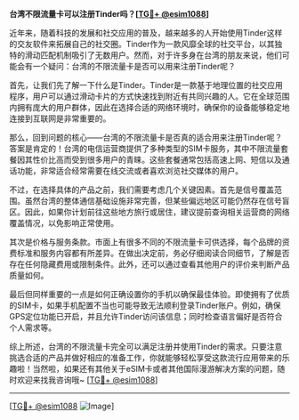 **台湾不限流量卡可以注册Tinder吗？[[TG💪+ @esim1088](https://t.me/s/esim1088)]**

近年来，随着科技的发展和社交应用的普及，越来越多的人开始使用Tinder这样的交友软件来拓展自己的社交圈。Tinder作为一款风靡全球的社交平台，以其独特的滑动匹配机制吸引了无数用户。然而，对于许多身在台湾的朋友来说，他们可能会有一个疑问：台湾的不限流量卡是否可以用来注册Tinder呢？

首先，让我们先了解一下什么是Tinder。Tinder是一款基于地理位置的社交应用程序，用户可以通过滑动卡片的方式快速找到附近有共同兴趣的人。它在全球范围内拥有庞大的用户群体，因此在选择合适的网络环境时，确保你的设备能够稳定地连接到互联网是非常重要的。

那么，回到问题的核心——台湾的不限流量卡是否真的适合用来注册Tinder呢？答案是肯定的！台湾的电信运营商提供了多种类型的SIM卡服务，其中不限流量套餐因其性价比高而受到很多用户的青睐。这些套餐通常包括高速上网、短信以及通话功能，非常适合经常需要在线交流或者喜欢浏览社交媒体的用户。

不过，在选择具体的产品之前，我们需要考虑几个关键因素。首先是信号覆盖范围。虽然台湾的整体通信基础设施非常完善，但某些偏远地区可能仍然存在信号盲区。因此，如果你计划前往这些地方旅行或居住，建议提前查询相关运营商的网络覆盖情况，以免影响正常使用。

其次是价格与服务条款。市面上有很多不同的不限流量卡可供选择，每个品牌的资费标准和服务内容都有所差异。在做出决定前，务必仔细阅读合同细节，了解是否存在任何隐藏费用或限制条件。此外，还可以通过查看其他用户的评价来判断产品质量如何。

最后但同样重要的一点是如何正确设置你的手机以确保最佳体验。即使拥有了优质的SIM卡，如果手机配置不当也可能导致无法顺利登录Tinder账户。例如，确保GPS定位功能已开启，并且允许Tinder访问该信息；同时检查语言偏好是否符合个人需求等。

综上所述，台湾的不限流量卡完全可以满足注册并使用Tinder的需求。只要注意挑选合适的产品并做好相应的准备工作，你就能够轻松享受这款流行应用带来的乐趣啦！当然啦，如果还有其他关于eSIM卡或者其他国际漫游解决方案的问题，随时欢迎来找我咨询哦~ [[TG💪+ @esim1088](https://t.me/s/esim1088)]

---

[[TG💪+ @esim1088](https://t.me/s/esim1088) ![Image](https://i.postimg.cc/4NQfJmqS/Snipaste-2025-05-13-00-14-12.png)]